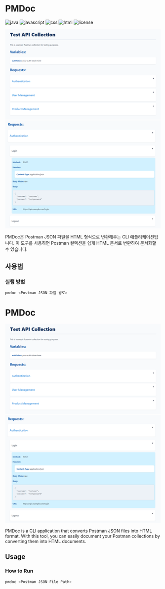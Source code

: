 # PMDoc
![java](https://img.shields.io/badge/java-21-red)
![javascript](https://img.shields.io/badge/javascript-ES6+-yellow)
![css](https://img.shields.io/badge/css-3-blue)
![html](https://img.shields.io/badge/html-5-orange)
![license](https://img.shields.io/badge/license-MIT-green)

![main1](/images/main1.png)
![main2](/images/main2.png)

PMDoc은 Postman JSON 파일을 HTML 형식으로 변환해주는 CLI 애플리케이션입니다. 이 도구를 사용하면 Postman 컬렉션을 쉽게 HTML 문서로 변환하여 문서화할 수 있습니다.

## 사용법

### 실행 방법

```bash
pmdoc <Postman JSON 파일 경로>
```
# PMDoc
![main1](/images/main1.png)
![main2](/images/main2.png)

PMDoc is a CLI application that converts Postman JSON files into HTML format. With this tool, you can easily document your Postman collections by converting them into HTML documents.

## Usage

### How to Run

```bash
pmdoc <Postman JSON File Path>
```